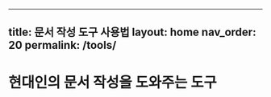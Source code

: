 
---
title: 문서 작성 도구 사용법
layout: home
nav_order: 20
permalink: /tools/
---

# 현대인의 문서 작성을 도와주는 도구


